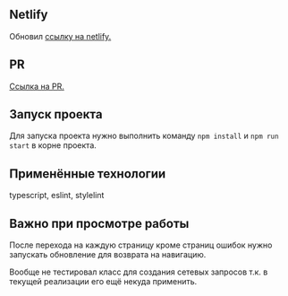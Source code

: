 ## Netlify
Обновил [ссылку на netlify.](https://681e32ecb64714000808c98c--mess-test.netlify.app/)

## PR
[Ссылка на PR.](https://github.com/MarsiKris76/middle.messenger.praktikum.yandex/pull/10)


## Запуск проекта
Для запуска проекта нужно выполнить команду `npm install` и `npm run start` в корне проекта.

## Применённые технологии
typescript, eslint, stylelint

## Важно при просмотре работы
После перехода на каждую страницу кроме страниц ошибок нужно запускать обновление для возврата на навигацию.

Вообще не тестировал класс для создания сетевых запросов т.к. в текущей реализации его ещё некуда применить.
